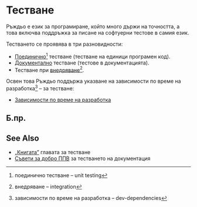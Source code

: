 # Тестване

Ръждьо е език за програмиране, който много държи на точността, а това включва
поддръжка за писане на софтуерни тестове в самия език.

Тестването се проявява в три разновидности:

* [Поединично][unit][^unit] тестване (тестване на единици програмен код).
* [Документално][doc] тестване (тестове в документацията).
* Тестване при [внедряване][integration][^integration].

Освен това Ръждьо поддържа указване на зависимости по време на
разработка[^dev-dependencies] – за
тестване:

* [Зависимости по време на разработка][dev-dependencies]

## Б.пр.

[^unit]: поединично тестване – unit testing

[^integration]: внедряване – integration

[^dev-dependencies]: зависимости по време на разработка – dev-dependencies

## See Also

* [„Книгата”][doc-testing] главата за тестване
* [Съвети за добро ППВ][doc-nursery] за тестването на документация

[unit]: testing/unit_testing.md
[doc]: testing/doc_testing.md
[integration]: testing/integration_testing.md
[dev-dependencies]: testing/dev_dependencies.md
[doc-testing]: https://doc.rust-lang.org/book/ch11-00-testing.html
[doc-nursery]: https://rust-lang-nursery.github.io/api-guidelines/documentation.html
